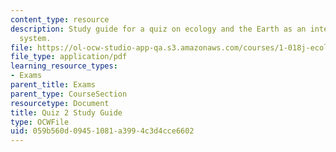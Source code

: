 ```yaml
---
content_type: resource
description: Study guide for a quiz on ecology and the Earth as an integrated dynamic
  system.
file: https://ol-ocw-studio-app-qa.s3.amazonaws.com/courses/1-018j-ecology-i-the-earth-system-fall-2009/059b560d09451081a3994c3d4cce6602_MIT1_018JF09_guide_2.pdf
file_type: application/pdf
learning_resource_types:
- Exams
parent_title: Exams
parent_type: CourseSection
resourcetype: Document
title: Quiz 2 Study Guide
type: OCWFile
uid: 059b560d-0945-1081-a399-4c3d4cce6602
---
```

